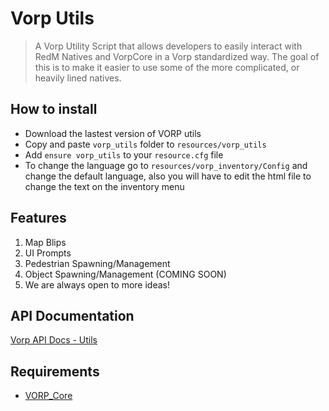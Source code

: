# Vorp Utils 

> A Vorp Utility Script that allows developers to easily interact with RedM Natives and VorpCore in a Vorp standardized way. The goal of this is to make it easier to use some of the more complicated, or heavily lined natives.

## How to install
* Download the lastest version of VORP utils
* Copy and paste ```vorp_utils``` folder to ```resources/vorp_utils```
* Add ```ensure vorp_utils``` to your ```resource.cfg``` file
* To change the language go to ```resources/vorp_inventory/Config``` and change the default language, also you will have to edit the html file to change the text on the inventory menu

## Features
1. Map Blips
2. UI Prompts
3. Pedestrian Spawning/Management
4. Object Spawning/Management (COMING SOON)
5. We are always open to more ideas!

## API Documentation
[Vorp API Docs - Utils](https://outsider31000.github.io/VORP_API-docs/posts/utils)

## Requirements
- [VORP_Core](https://github.com/VORPCORE/vorp-core-lua)
